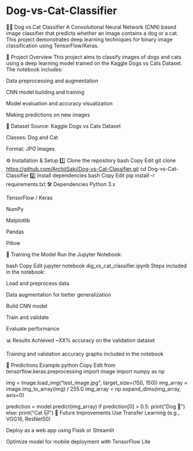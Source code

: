 # Dog-vs-Cat-Classifier
🐶🐱 Dog vs Cat Classifier
A Convolutional Neural Network (CNN) based image classifier that predicts whether an image contains a dog or a cat.
This project demonstrates deep learning techniques for binary image classification using TensorFlow/Keras.

📌 Project Overview
This project aims to classify images of dogs and cats using a deep learning model trained on the Kaggle Dogs vs Cats Dataset.
The notebook includes:

Data preprocessing and augmentation

CNN model building and training

Model evaluation and accuracy visualization

Making predictions on new images

📂 Dataset
Source: Kaggle Dogs vs Cats Dataset

Classes: Dog and Cat

Format: JPG images

⚙️ Installation & Setup
1️⃣ Clone the repository
bash
Copy
Edit
git clone https://github.com/ArchitSaki/Dog-vs-Cat-Classifier.git
cd Dog-vs-Cat-Classifier
2️⃣ Install dependencies
bash
Copy
Edit
pip install -r requirements.txt
🛠 Dependencies
Python 3.x

TensorFlow / Keras

NumPy

Matplotlib

Pandas

Pillow

🚀 Training the Model
Run the Jupyter Notebook:

bash
Copy
Edit
jupyter notebook dig_vs_cat_classifier.ipynb
Steps included in the notebook:

Load and preprocess data

Data augmentation for better generalization

Build CNN model

Train and validate

Evaluate performance

📊 Results
Achieved ~XX% accuracy on the validation dataset

Training and validation accuracy graphs included in the notebook

📸 Predictions Example
python
Copy
Edit
from tensorflow.keras.preprocessing import image
import numpy as np

img = image.load_img("test_image.jpg", target_size=(150, 150))
img_array = image.img_to_array(img) / 255.0
img_array = np.expand_dims(img_array, axis=0)

prediction = model.predict(img_array)
if prediction[0] > 0.5:
    print("Dog 🐶")
else:
    print("Cat 🐱")
📌 Future Improvements
Use Transfer Learning (e.g., VGG16, ResNet50)

Deploy as a web app using Flask or Streamlit

Optimize model for mobile deployment with TensorFlow Lite
